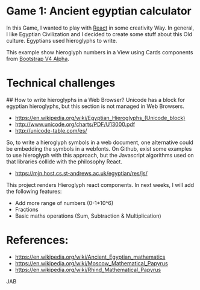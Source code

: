 # Game 1: Ancient egyptian calculator

In this Game, I wanted to play with [React](https://facebook.github.io/react/) in some creativity Way. 
In general, I like Egyptian Civilization and I decided to create some stuff about this Old culture. Egyptians used hieroglyphs to write.

This example show hieroglyph numbers in a View using Cards components from [Bootstrap V4 Alpha](http://v4-alpha.getbootstrap.com/).

# Technical challenges

## How to write hieroglyphs in a Web Browser?
Unicode has a block for egyptian hieroglyphs, but this section is not managed in Web Browsers.

- https://en.wikipedia.org/wiki/Egyptian_Hieroglyphs_(Unicode_block)
- http://www.unicode.org/charts/PDF/U13000.pdf
- http://unicode-table.com/es/

So, to write a hieroglyph symbols in a web document, one alternative could be embedding the symbols in a webfonts. On Github, exist some examples to use hieroglyph with this approach, but the Javascript algorithms used on that libraries collide with the philosophy React.

- https://mjn.host.cs.st-andrews.ac.uk/egyptian/res/js/

This project renders Hieroglyph react components. In next weeks, I will add the following features:

- Add more range of numbers (0-1*10^6)
- Fractions
- Basic maths operations (Sum, Subtraction & Multiplication)

# References:

- https://en.wikipedia.org/wiki/Ancient_Egyptian_mathematics
- https://en.wikipedia.org/wiki/Moscow_Mathematical_Papyrus
- https://en.wikipedia.org/wiki/Rhind_Mathematical_Papyrus

JAB


